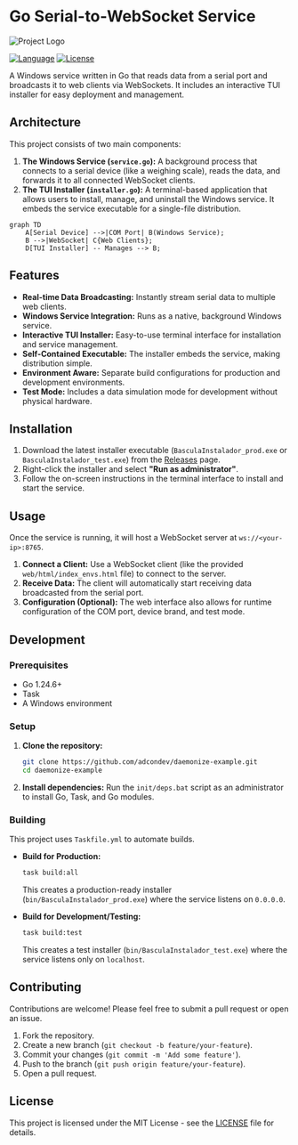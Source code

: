 # Go Serial-to-WebSocket Service

![Project Logo](PLACEHOLDER_URL)

[![Language](https://img.shields.io/badge/Go-1.24.6-blue.svg)](https://golang.org/)
[![License](https://img.shields.io/badge/license-MIT-blue.svg)](LICENSE)

A Windows service written in Go that reads data from a serial port and broadcasts it to web clients via WebSockets. It includes an interactive TUI installer for easy deployment and management.

## Architecture

This project consists of two main components:
1.  **The Windows Service (`service.go`):** A background process that connects to a serial device (like a weighing scale), reads the data, and forwards it to all connected WebSocket clients.
2.  **The TUI Installer (`installer.go`):** A terminal-based application that allows users to install, manage, and uninstall the Windows service. It embeds the service executable for a single-file distribution.

```mermaid
graph TD
    A[Serial Device] -->|COM Port| B(Windows Service);
    B -->|WebSocket| C{Web Clients};
    D[TUI Installer] -- Manages --> B;
```

## Features

- **Real-time Data Broadcasting:** Instantly stream serial data to multiple web clients.
- **Windows Service Integration:** Runs as a native, background Windows service.
- **Interactive TUI Installer:** Easy-to-use terminal interface for installation and service management.
- **Self-Contained Executable:** The installer embeds the service, making distribution simple.
- **Environment Aware:** Separate build configurations for production and development environments.
- **Test Mode:** Includes a data simulation mode for development without physical hardware.

## Installation

1.  Download the latest installer executable (`BasculaInstalador_prod.exe` or `BasculaInstalador_test.exe`) from the [Releases](https://github.com/adcondev/daemonize-example/releases) page.
2.  Right-click the installer and select **"Run as administrator"**.
3.  Follow the on-screen instructions in the terminal interface to install and start the service.

## Usage

Once the service is running, it will host a WebSocket server at `ws://<your-ip>:8765`.

1.  **Connect a Client:** Use a WebSocket client (like the provided `web/html/index_envs.html` file) to connect to the server.
2.  **Receive Data:** The client will automatically start receiving data broadcasted from the serial port.
3.  **Configuration (Optional):** The web interface also allows for runtime configuration of the COM port, device brand, and test mode.

## Development

### Prerequisites

- Go 1.24.6+
- Task
- A Windows environment

### Setup

1.  **Clone the repository:**
    ```sh
    git clone https://github.com/adcondev/daemonize-example.git
    cd daemonize-example
    ```
2.  **Install dependencies:**
    Run the `init/deps.bat` script as an administrator to install Go, Task, and Go modules.

### Building

This project uses `Taskfile.yml` to automate builds.

-   **Build for Production:**
    ```sh
    task build:all
    ```
    This creates a production-ready installer (`bin/BasculaInstalador_prod.exe`) where the service listens on `0.0.0.0`.

-   **Build for Development/Testing:**
    ```sh
    task build:test
    ```
    This creates a test installer (`bin/BasculaInstalador_test.exe`) where the service listens only on `localhost`.

## Contributing

Contributions are welcome! Please feel free to submit a pull request or open an issue.

1.  Fork the repository.
2.  Create a new branch (`git checkout -b feature/your-feature`).
3.  Commit your changes (`git commit -m 'Add some feature'`).
4.  Push to the branch (`git push origin feature/your-feature`).
5.  Open a pull request.

## License

This project is licensed under the MIT License - see the [LICENSE](LICENSE) file for details.
